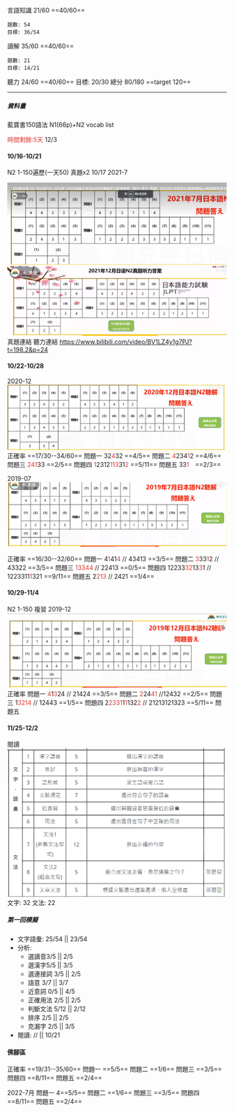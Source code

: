 
言語知識 21/60
==40/60==
```
題數: 54
目標: 36/54
```
讀解 35/60
==40/60==
```
題數: 21
目標: 14/21
```
聽力 24/60
==40/60==
目標: 20/30
總分 80/180
==target 120==

---
##### 資料量
藍寶書150語法
N1(66p)+N2 vocab list

<font color="#d83931">時間剩餘:5天</font>
12/3

#### 10/16-10/21
N2 1-150遍歷(一天50)
真題x2
10/17 2021-7

![image.png|450](https://raw.githubusercontent.com/Ash0645/image_remote/main/202310170938016.png)
![image.png|450](https://raw.githubusercontent.com/Ash0645/image_remote/main/202310191624292.png)
真題連結 
聽力連結 https://www.bilibili.com/video/BV1LZ4y1g7PJ?t=198.2&p=24
#### 10/22-10/28
2020-12
![image.png|475](https://raw.githubusercontent.com/Ash0645/image_remote/main/202310242244769.png)
正確率 ==17/30--34/60== 
問題一 32<font color="#d83931">4</font>32 ==4/5==
問題二 <font color="#d83931">4</font>234<font color="#d83931">1</font>2 ==4/6==
問題三 <font color="#d83931">241</font>33 ==2/5==
問題四 <font color="#d83931">1</font>2312<font color="#d83931">113</font>31<font color="#d83931">2</font> ==5/11==
問題五 33<font color="#d83931">1</font>　==2/3==

2019-07
![image.png|525](https://raw.githubusercontent.com/Ash0645/image_remote/main/202310261607181.png)

正確率 ==16/30--32/60==
問題一 4<font color="#d83931">1</font>41<font color="#d83931">4</font> // 43413  ==3/5==
問題二 <font color="#d83931">3</font>33<font color="#d83931">1</font>2 // 43322  ==3/5==
問題三 <font color="#d83931">13344</font> // 22413  ==0/5==
問題四 12233<font color="#d83931">32</font>13<font color="#d83931">3</font>1 // 1223311<font color="#d83931">1</font>321 ==9/11==
問題五 2<font color="#d83931">213</font> // 2421  ==1/4==
#### 10/29-11/4
N2 1-150 複習
2019-12
![image.png|400](https://raw.githubusercontent.com/Ash0645/image_remote/main/202311011316659.png)
正確率 
問題一 <font color="#d83931">4</font>1<font color="#d83931">3</font>24 // 21424 ==3/5==
問題二 <font color="#d83931">2</font>24<font color="#d83931">41</font> //12432 ==2/5==
問題三 1<font color="#d83931">3214</font> // 12443 ==1/5==
問題四 2<font color="#d83931">2331</font>1<font color="#d83931">1</font>132<font color="#d83931">2</font> // 21213121323 ==5/11==
問題五 
#### 11/25-12/2
閱讀
![image.png|525](https://raw.githubusercontent.com/Ash0645/image_remote/main/202311281337204.png)
文字: 32
文法: 22

##### 第一回模擬
- 文字語彙: 25/54 || 23/54
- 分析:
	- 選讀音3/5 || 2/5
	- 選漢字5/5 || 3/5
	- 選連接詞 3/5 || 2/5
	- 語意 3/7 || 3/7
	- 近意詞 0/5 || 4/5
	- 正確用法 2/5 || 2/5
	- 判斷文法 5/12  || 2/12
	- 排序 2/5 || 2/5
	- 克漏字 2/5 || 3/5
- 閱讀: // || 10/21

#### 佛腳區
正確率 ==19/31--35/60== 
問題一 ==5/5==
問題二 ==1/6==
問題三 ==3/5==
問題四 ==8/11==
問題五 ==2/4==


2022-7月
問題一 4==5/5==
問題二 ==1/6==
問題三 ==3/5==
問題四 ==8/11==
問題五 ==2/4==